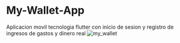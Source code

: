 # My-Wallet-App
Aplicacion movil tecnologia flutter con inicio de sesion y registro de ingresos de gastos y dinero real
![my_wallet](https://github.com/VictorArdila/My-Wallet-App/assets/89551043/0c6f4f26-f73e-4d2b-a663-54fec3380f89)
